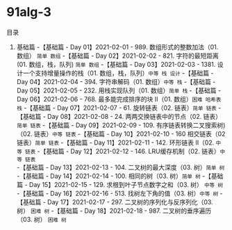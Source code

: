 # 91alg-3

目录
1. 基础篇
    -【基础篇 - Day 01】2021-02-01 - 989. 数组形式的整数加法（01. 数组） `简单 数组`
    -【基础篇 - Day 02】2021-02-02 - 821. 字符的最短距离 (01. 数组，栈，队列) `简单 数组`
    -【基础篇 - Day 03】2021-02-03 - 1381. 设计一个支持增量操作的栈（01. 数组，栈，队列）`中等 栈 设计`
    -【基础篇 - Day 04】2021-02-04 - 394. 字符串解码（01. 数组）`中等 栈`
    -【基础篇 - Day 05】2021-02-05 - 232. 用栈实现队列（01. 数组）`简单 栈`
    -【基础篇 - Day 06】2021-02-06 - 768. 最多能完成排序的块 II（01. 数组）`困难 哈希表 栈`
    -【基础篇 - Day 07】2021-02-07 - 61. 旋转链表（02. 链表）`简单 链表`
    -【基础篇 - Day 08】2021-02-08 - 24. 两两交换链表中的节点（02. 链表）`简单 链表`
    -【基础篇 - Day 09】2021-02-09 - 109. 有序链表转换二叉搜索树)（02. 链表）`中等 链表`
    -【基础篇 - Day 10】2021-02-10 - 160 相交链表（02 链表）`简单 链表`
    -【基础篇 - Day 11】2021-02-11 - 142. 环形链表 II（02. `中等 链表`
    -【基础篇 - Day 12】2021-02-12 - 146. LRU缓存机制（02. 链表）`中等 链表`
    -【基础篇 - Day 13】2021-02-13 - 104. 二叉树的最大深度（03. 树）`简单 树`
    -【基础篇 - Day 14】2021-02-14 - 100. 相同的树（03. 树）`简单 树`
    -【基础篇 - Day 15】2021-02-15 - 129. 求根到叶子节点数字之和（03. 树） `中等 树`
    -【基础篇 - Day 16】2021-02-16 - 513. 找树左下角的值（03. 树）`中等 树`
    -【基础篇 - Day 17】2021-02-17 - 297. 二叉树的序列化与反序列化（03. 树） `困难 树`
    -【基础篇 - Day 18】2021-02-18 - 987. 二叉树的垂序遍历（03. 树） `困难 树`
